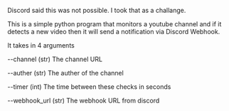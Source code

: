 Discord said this was not possible. I took that as a challange. 

This is a simple python program that monitors a youtube channel and if it detects a new video then it will send a notification via Discord Webhook.

It takes in 4 arguments

--channel (str)
The channel URL

--auther (str)
The auther of the channel

--timer (int)
The time between these checks in seconds

--webhook_url (str)
The webhook URL from discord




